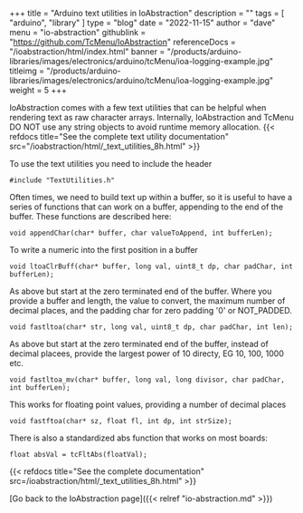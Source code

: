 +++
title = "Arduino text utilities in IoAbstraction"
description = ""
tags = [ "arduino", "library" ]
type = "blog"
date = "2022-11-15"
author =  "dave"
menu = "io-abstraction"
githublink = "https://github.com/TcMenu/IoAbstraction"
referenceDocs = "/ioabstraction/html/index.html"
banner = "/products/arduino-libraries/images/electronics/arduino/tcMenu/ioa-logging-example.jpg"
titleimg = "/products/arduino-libraries/images/electronics/arduino/tcMenu/ioa-logging-example.jpg"
weight = 5
+++

IoAbstraction comes with a few text utilities that can be helpful when rendering text as raw character arrays. Internally, IoAbstraction and TcMenu DO NOT use any string objects to avoid runtime memory allocation. {{< refdocs title="See the complete text utility documentation" src="/ioabstraction/html/_text_utilities_8h.html" >}}

To use the text utilities you need to include the header

    #include "TextUtilities.h"

Often times, we need to build text up within a buffer, so it is useful to have a series of functions that can work on a buffer, appending to the end of the buffer. These functions are described here:

    void appendChar(char* buffer, char valueToAppend, int bufferLen);

To write a numeric into the first position in a buffer

    void ltoaClrBuff(char* buffer, long val, uint8_t dp, char padChar, int bufferLen);

As above but start at the zero terminated end of the buffer. Where you provide a buffer and length, the value to convert, the maximum number of decimal places, and the padding char for zero padding '0' or NOT_PADDED.

    void fastltoa(char* str, long val, uint8_t dp, char padChar, int len);

As above but start at the zero terminated end of the buffer, instead of decimal placees, provide the largest power of 10 directy, EG 10, 100, 1000 etc.

    void fastltoa_mv(char* buffer, long val, long divisor, char padChar, int bufferLen);

This works for floating point values, providing a number of decimal places 

    void fastftoa(char* sz, float fl, int dp, int strSize);

There is also a standardized abs function that works on most boards:

    float absVal = tcFltAbs(floatVal);

{{< refdocs title="See the complete documentation" src=/ioabstraction/html/_text_utilities_8h.html" >}}

[Go back to the IoAbstraction page]({{< relref "io-abstraction.md" >}})
